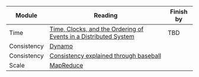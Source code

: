 |Module | Reading | Finish by | 
|----------|----------|-----------|
|Time| [Time, Clocks, and the Ordering of Events in a Distributed System](http://amturing.acm.org/p558-lamport.pdf)| TBD|
|Consistency | [Dynamo](http://s3.amazonaws.com/AllThingsDistributed/sosp/amazon-dynamo-sosp2007.pdf) | | 
|Consistency | [Consistency explained through baseball](http://research.microsoft.com/pubs/206913/ConsistencyAndBaseballCACMAccepted.pdf) | | 
|Scale|[MapReduce](https://www.usenix.org/legacy/event/osdi04/tech/full_papers/dean/dean.pdf) | |
